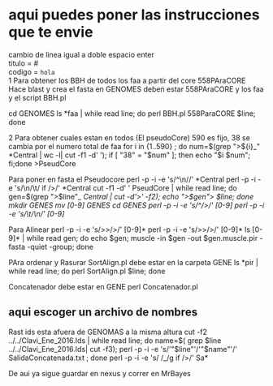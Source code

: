# aqui puedes poner las instrucciones que te envie  
cambio de linea igual a doble espacio enter   
titulo = #  
codigo = `hola`  
1 Para obtener los BBH de todos los faa a partir del core 558PAraCORE
Hace blast y crea el fasta
en GENOMES deben estar 558PAraCORE y los faa y el script BBH.pl
 
cd GENOMES
ls *faa | while read line; do perl BBH.pl 558ParaCORE $line; done


2 Para obtener cuales estan en todos (El pseudoCore)
590 es fijo, 38 se cambia por el numero total de faa
for i in {1..590} ; do num=$(grep ">${i}_" *Central | wc -l| cut -f1 -d' '); if [ "38"  =  "$num"  ]; then echo "$i $num"; fi;done >PseudCore

Para poner en fasta el Pseudocore
perl -p -i -e 's/^\n//' *Central
perl -p -i -e 's/\n/\t/ if />/' *Central
cut -f1 -d' ' PseudCore | while read line; do gen=$(grep ">$line"_ *Central | cut -d'>' -f2); echo ">$gen"> $line; done
mkdir GENES
mv *[0-9] GENES
cd GENES
perl -p -i -e 's/^/>/' [0-9]*
perl -p -i -e 's/\t/\n/' [0-9]*

Para Alinear
perl -p -i -e 's/>>/>/' [0-9]*
perl -p -i -e 's/>>/>/' [0-9]*
ls [0-9]* | while read gen; do echo $gen; muscle -in $gen -out $gen.muscle.pir -fasta -quiet -group; done

PAra ordenar y Rasurar
SortAlign.pl debe estar en la carpeta GENE
ls *pir | while read line; do perl SortAlign.pl $line; done

Concatenador debe estar en GENE
perl Concatenador.pl
## aqui escoger un archivo de nombres
Rast ids esta afuera de GENOMAS a la misma altura
cut -f2 ../../Clavi_Ene_2016.Ids | while read line; do name=$( grep $line ../../Clavi_Ene_2016.Ids| cut -f3); perl -p -i -e 's/'"$line"'/'"$name"'/' SalidaConcatenada.txt ; done
perl -p -i -e 's/ /_/g if />/' Sa*	

De aui ya sigue guardar en nexus y correr en MrBayes
